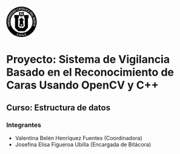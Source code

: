 ![UCN](docs/images/60x60-ucn-negro.png)

# Proyecto: Sistema de Vigilancia Basado en el Reconocimiento de Caras Usando OpenCV y C++
## Curso: Estructura de datos


### Integrantes

* Valentina Belén Henríquez Fuentes (Coordinadora)
* Josefina Elisa Figueroa Ubilla (Encargada de Bitácora)
